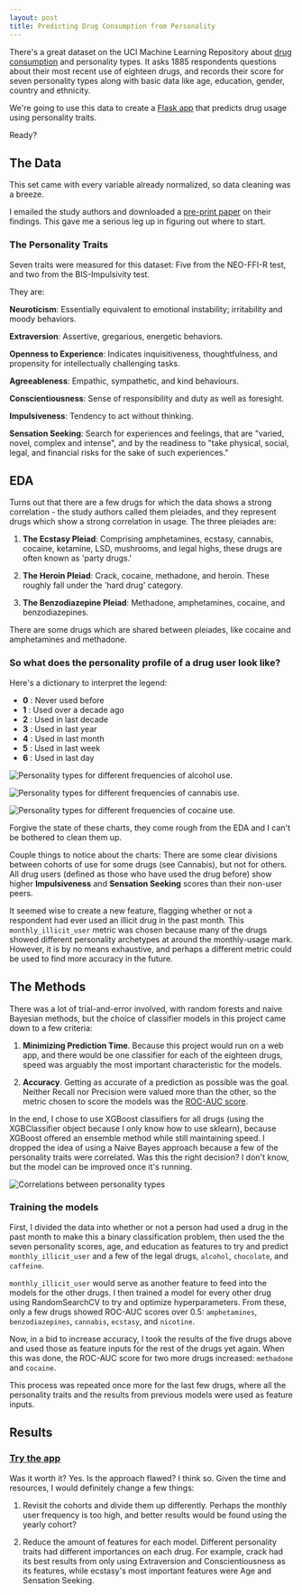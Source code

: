 ```yaml
---
layout: post
title: Predicting Drug Consumption from Personality
---
```


There's a great dataset on the UCI Machine Learning Repository about [drug consumption](http://archive.ics.uci.edu/ml/datasets/Drug+consumption+%28quantified%29#) and personality types. It asks 1885 respondents questions about their most recent use of eighteen drugs, and records their score for seven personality types along with basic data like age, education, gender, country and ethnicity.

We're going to use this data to create a [Flask app](dry-stream-60533.herokuapp.com) that predicts drug usage using personality traits.

Ready?

## The Data

This set came with every variable already normalized, so data cleaning was a breeze.

I emailed the study authors and downloaded a [pre-print paper](https://www.researchgate.net/publication/338737362_Personality_Traits_and_Drug_Consumption_A_Story_Told_by_Data?) on their findings. This gave me a serious leg up in figuring out where to start.

### The Personality Traits

Seven traits were measured for this dataset: Five from the NEO-FFI-R test, and two from the BIS-Impulsivity test.

They are:

**Neuroticism**: Essentially equivalent to emotional instability; irritability and moody behaviors.

**Extraversion**: Assertive, gregarious, energetic behaviors.

**Openness to Experience**: Indicates inquisitiveness, thoughtfulness, and propensity for intellectually challenging tasks.

**Agreeableness**: Empathic, sympathetic, and kind behaviours.

**Conscientiousness**: Sense of responsibility and duty as well as foresight.

**Impulsiveness**: Tendency to act without thinking.

**Sensation Seeking**: Search for experiences and feelings, that are "varied, novel, complex and intense", and by the readiness to "take physical, social, legal, and financial risks for the sake of such experiences."

## EDA

Turns out that there are a few drugs for which the data shows a strong correlation - the study authors called them pleiades, and they represent drugs which show a strong correlation in usage. The three pleiades are:

1. **The Ecstasy Pleiad**: Comprising amphetamines, ecstasy, cannabis, cocaine, ketamine, LSD, mushrooms, and legal highs, these drugs are often known as 'party drugs.'

2. **The Heroin Pleiad**: Crack, cocaine, methadone, and heroin. These roughly fall under the 'hard drug' category.

3. **The Benzodiazepine Pleiad**: Methadone, amphetamines, cocaine, and benzodiazepines.

There are some drugs which are shared between pleiades, like cocaine and amphetamines and methadone.

### So what does the personality profile of a drug user look like?

Here's a dictionary to interpret the legend:

- **0** : Never used before
- **1** : Used over a decade ago
- **2** : Used in last decade
- **3** : Used in last year
- **4** : Used in last month
- **5** : Used in last week
- **6** : Used in last day

![Personality types for different frequencies of alcohol use.](https://jonjonchu.github.io/images/alochol_pers_by_usage.png)

![Personality types for different frequencies of cannabis use.](https://jonjonchu.github.io/images/cannabis_pers_by_usage.png)

![Personality types for different frequencies of cocaine use.](https://jonjonchu.github.io/images/coke_pers_by_usage.png)

Forgive the state of these charts, they come rough from the EDA and I can't be bothered to clean them up.

Couple things to notice about the charts: There are some clear divisions between cohorts of use for some drugs (see Cannabis), but not for others. All drug users (defined as those who have used the drug before) show higher **Impulsiveness** and **Sensation Seeking** scores than their non-user peers.

It seemed wise to create a new feature, flagging whether or not a respondent had ever used an illicit drug in the past month. This ```monthly_illicit_user``` metric was chosen because many of the drugs showed different personality archetypes at around the monthly-usage mark. However, it is by no means exhaustive, and perhaps a different metric could be used to find more accuracy in the future.

## The Methods

There was a lot of trial-and-error involved, with random forests and naive Bayesian methods, but the choice of classifier models in this project came down to a few criteria:

1. **Minimizing Prediction Time**. Because this project would run on a web app, and there would be one classifier for each of the eighteen drugs, speed was arguably the most important characteristic for the models.

2. **Accuracy**. Getting as accurate of a prediction as possible was the goal. Neither Recall nor Precision were valued more than the other, so the metric chosen to score the models was the [ROC-AUC score](https://towardsdatascience.com/understanding-auc-roc-curve-68b2303cc9c5).

In the end, I chose to use XGBoost classifiers for all drugs (using the XGBClassifier object because I only know how to use sklearn), because XGBoost offered an ensemble method while still maintaining speed. I dropped the idea of using a Naive Bayes approach because a few of the personality traits were correlated. Was this the right decision? I don't know, but the model can be improved once it's running.

![Correlations between personality types](https://jonjonchu.github.io/images/drugC_personality_corr.png)

### Training the models

First, I divided the data into whether or not a person had used a drug in the past month to make this a binary classification problem, then used the the seven personality scores, age, and education as features to try and predict ```monthly_illicit_user``` and a few of the legal drugs, ```alcohol```, ```chocolate```, and ```caffeine```. 

```monthly_illicit_user``` would serve as another feature to feed into the models for the other drugs. I then trained a model for every other drug using RandomSearchCV to try and optimize hyperparameters. From these, only a few drugs showed ROC-AUC scores over 0.5: ```amphetamines```, ```benzodiazepines```, ```cannabis```, ```ecstasy```, and ```nicotine```.

Now, in a bid to increase accuracy, I took the results of the five drugs above and used those as feature inputs for the rest of the drugs yet again. When this was done, the ROC-AUC score for two more drugs increased: ```methadone``` and ```cocaine```.

This process was repeated once more for the last few drugs, where all the personality traits and the results from previous models were used as feature inputs. 

## Results

### [Try the app](dry-stream-60533.herokuapp.com)

Was it worth it? Yes. Is the approach flawed? I think so. Given the time and resources, I would definitely change a few things:

1. Revisit the cohorts and divide them up differently. Perhaps the monthly user frequency is too high, and better results would be found using the yearly cohort?

2. Reduce the amount of features for each model. Different personality traits had different importances on each drug. For example, crack had its best results from only using Extraversion and Conscientiousness as its features, while ecstasy's most important features were Age and Sensation Seeking.
